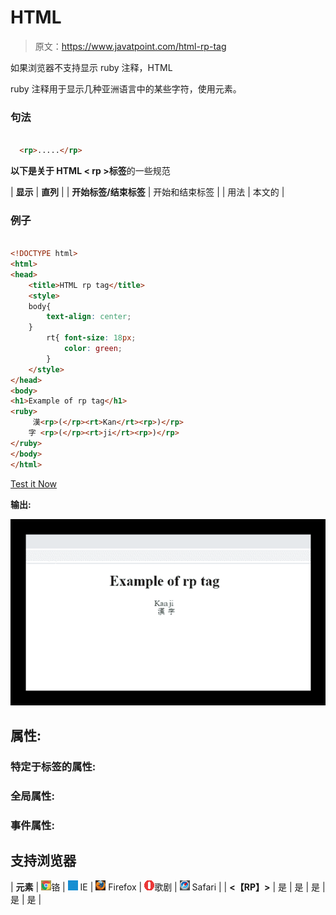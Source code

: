 # HTML <rp>标签</rp>

> 原文：<https://www.javatpoint.com/html-rp-tag>

如果浏览器不支持显示 ruby 注释，HTML <rp>标签用于为浏览器中要显示的内容提供后括号。</rp>

ruby 注释用于显示几种亚洲语言中的某些字符，使用<ruby>元素。</ruby>

<rp>标记必须用包含注释文本的括号将<rt>元素括起来。</rt></rp>

<rp>标签在 HTML5 中是新的。</rp>

### 句法

```html

  <rp>.....</rp>

```

**以下是关于 HTML < rp >标签**的一些规范

| **显示** | **直列** |
| **开始标签/结束标签** | 开始和结束标签 |
| 用法 | 本文的 |

### 例子

```html

<!DOCTYPE html>
<html>
<head>
	<title>HTML rp tag</title>
	<style>
	body{
		text-align: center;
	}
		rt{ font-size: 18px;
			color: green;
		}
	</style>
</head>
<body>
<h1>Example of rp tag</h1>
<ruby>
	 漢<rp>(</rp><rt>Kan</rt><rp>)</rp>
	字 <rp>(</rp><rt>ji</rt><rp>)</rp>
</ruby>
</body>
</html>

```

[Test it Now](https://www.javatpoint.com/oprweb/test.jsp?filename=htmlrptag)

**输出:**

![HTML rp tag](img/281be6c367e235a3b2c3c502a686c0db.png)

## 属性:

### 特定于标签的属性:

<rp>标签不包含任何特定属性。</rp>

### 全局属性:

<rp>标签支持 HTML 中的全局属性</rp>

### 事件属性:

<rp>标签支持 HTML 中的事件属性。</rp>

## 支持浏览器

| **元素** | ![chrome browser](img/4fbdc93dc2016c5049ed108e7318df19.png)铬 | ![ie browser](img/83dd23df1fe8373fd5bf054b2c1dd88b.png) IE | ![firefox browser](img/4f001fff393888a8a807ed29b28145d1.png) Firefox | ![opera browser](img/6cad4a592cc69a052056a0577b4aac65.png)歌剧 | ![safari browser](img/a0f6a9711a92203c5dc5c127fe9c9fca.png) Safari |
| **<【RP】>** | 是 | 是 | 是 | 是 | 是 |